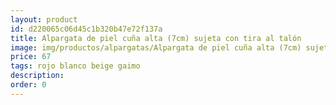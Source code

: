 ```yaml
---
layout: product
id: d220065c06d45c1b320b47e72f137a
title: Alpargata de piel cuña alta (7cm) sujeta con tira al talón 
image: img/productos/alpargatas/Alpargata de piel cuña alta (7cm) sujeta con tira al talón =67 =rojo blanco beige gaimo.webp
price: 67 
tags: rojo blanco beige gaimo
description: 
order: 0
---
```

